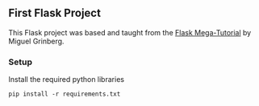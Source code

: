 ## First Flask Project
This Flask project was based and taught from the [Flask Mega-Tutorial](https://blog.miguelgrinberg.com/post/the-flask-mega-tutorial-part-i-hello-world) by Miguel Grinberg.

### Setup
Install the required python libraries
```
pip install -r requirements.txt
```